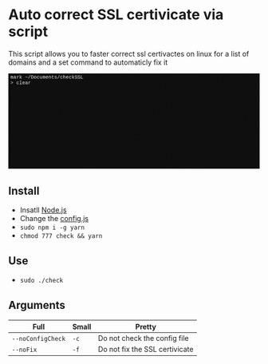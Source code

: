 # Auto correct SSL certivicate via script
This script allows you to faster correct ssl certivactes on linux for a list of domains and a set command to automaticly fix it

![Preview Image](preview/preview.gif?raw=true "Preview Image")

## Install
- Insatll [Node.js](https://nodejs.org/en/)
- Change the [config.js](./config.js)
- `sudo npm i -g yarn`
- `chmod 777 check && yarn`

## Use
- `sudo ./check`

## Arguments
Full | Small | Pretty
--- | --- | ---
`--noConfigCheck` | `-c` | Do not check the config file
`--noFix` | `-f` | Do not fix the SSL certivicate